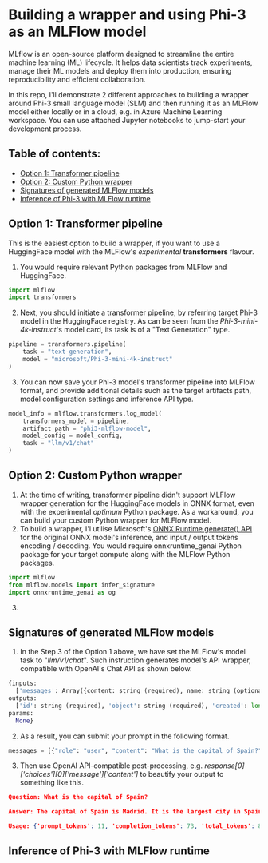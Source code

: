 # Building a wrapper and using Phi-3 as an MLFlow model

MLflow is an open-source platform designed to streamline the entire machine learning (ML) lifecycle. It helps data scientists track experiments, manage their ML models and deploy them into production, ensuring reproducibility and efficient collaboration.

In this repo, I'll demonstrate 2 different approaches to building a wrapper around Phi-3 small language model (SLM) and then running it as an MLFlow model either locally or in a cloud, e.g. in Azure Machine Learning workspace. You can use attached Jupyter notebooks to jump-start your development process.

## Table of contents:
- [Option 1: Transformer pipeline](https://github.com/LazaUK/SLM-Phi-3-MLFlow/tree/main#option-1-transformer-pipeline)
- [Option 2: Custom Python wrapper](https://github.com/LazaUK/SLM-Phi-3-MLFlow/tree/main#option-2-custom-python-wrapper)
- [Signatures of generated MLFlow models](https://github.com/LazaUK/SLM-Phi-3-MLFlow/tree/main#signatures-of-generated-mlflow-models)
- [Inference of Phi-3 with MLFlow runtime](https://github.com/LazaUK/SLM-Phi-3-MLFlow/tree/main#inference-of-phi-3-with-mlflow-runtime)

## Option 1: Transformer pipeline
This is the easiest option to build a wrapper, if you want to use a HuggingFace model with the MLFlow's _experimental_ **transformers** flavour.
1. You would require relevant Python packages from MLFlow and HuggingFace.
``` Python
import mlflow
import transformers
```
2. Next, you should initiate a transformer pipeline, by referring target Phi-3 model in the HuggingFace registry. As can be seen from the _Phi-3-mini-4k-instruct_'s model card, its task is of a "Text Generation" type.
``` Python
pipeline = transformers.pipeline(
    task = "text-generation",
    model = "microsoft/Phi-3-mini-4k-instruct"
)
```
3. You can now save your Phi-3 model's transformer pipeline into MLFlow format, and provide additional details such as the target artifacts path, model configuration settings and inference API type.
``` Python
model_info = mlflow.transformers.log_model(
    transformers_model = pipeline,
    artifact_path = "phi3-mlflow-model",
    model_config = model_config,
    task = "llm/v1/chat"
)
```

## Option 2: Custom Python wrapper
1. At the time of writing, transformer pipeline didn't support MLFlow wrapper generation for the HuggingFace models in ONNX format, even with the experimental _optimum_ Python package. As a workaround, you can build your custom Python wrapper for MLFlow model.
2. To build a wrapper, I'l utilise Microsoft's [ONNX Runtime generate() API](https://github.com/microsoft/onnxruntime-genai) for the original ONNX model's inference, and input / output tokens encoding / decoding. You would require onnxruntime_genai Python package for your target compute along with the MLFlow Python packages.
``` Python
import mlflow
from mlflow.models import infer_signature
import onnxruntime_genai as og
```
3. 

## Signatures of generated MLFlow models
1. In the Step 3 of the Option 1 above, we have set the MLFlow's model task to "_llm/v1/chat_". Such instruction generates model's API wrapper, compatible with OpenAI's Chat API as shown below. 
``` Python
{inputs: 
  ['messages': Array({content: string (required), name: string (optional), role: string (required)}) (required), 'temperature': double (optional), 'max_tokens': long (optional), 'stop': Array(string) (optional), 'n': long (optional), 'stream': boolean (optional)],
outputs: 
  ['id': string (required), 'object': string (required), 'created': long (required), 'model': string (required), 'choices': Array({finish_reason: string (required), index: long (required), message: {content: string (required), name: string (optional), role: string (required)} (required)}) (required), 'usage': {completion_tokens: long (required), prompt_tokens: long (required), total_tokens: long (required)} (required)],
params: 
  None}
```
2. As a result, you can submit your prompt in the following format.
``` Python
messages = [{"role": "user", "content": "What is the capital of Spain?"}]
```
3. Then use OpenAI API-compatible post-processing, e.g. _response[0]['choices'][0]['message']['content']_ to beautify your output to something like this.
``` JSON
Question: What is the capital of Spain?

Answer: The capital of Spain is Madrid. It is the largest city in Spain and serves as the political, economic, and cultural center of the country. Madrid is located in the center of the Iberian Peninsula and is known for its rich history, art, and architecture, including the Royal Palace, the Prado Museum, and the Plaza Mayor.

Usage: {'prompt_tokens': 11, 'completion_tokens': 73, 'total_tokens': 84}
```

## Inference of Phi-3 with MLFlow runtime
